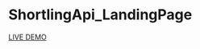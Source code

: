 # ShortlingApi_LandingPage

<a href='https://63bfebea609929005a2b3201--zingy-entremet-bf70c0.netlify.app/'>LIVE DEMO</a>
